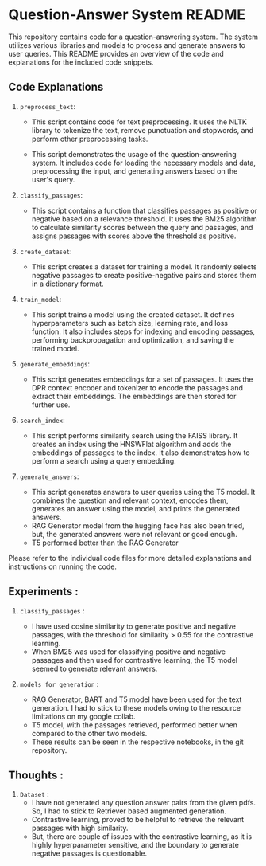 # Question-Answer System README

This repository contains code for a question-answering system. The system utilizes various libraries and models to process and generate answers to user queries. This README provides an overview of the code and explanations for the included code snippets.

## Code Explanations

1. `preprocess_text`:
   - This script contains code for text preprocessing. It uses the NLTK library to tokenize the text, remove punctuation and stopwords, and perform other preprocessing tasks.
 
   - This script demonstrates the usage of the question-answering system. It includes code for loading the necessary models and data, preprocessing the input, and generating answers based on the user's query.

3. `classify_passages`:
   - This script contains a function that classifies passages as positive or negative based on a relevance threshold. It uses the BM25 algorithm to calculate similarity scores between the query and passages, and assigns passages with scores above the threshold as positive.

4. `create_dataset`:
   - This script creates a dataset for training a model. It randomly selects negative passages to create positive-negative pairs and stores them in a dictionary format.

5. `train_model`:
   - This script trains a model using the created dataset. It defines hyperparameters such as batch size, learning rate, and loss function. It also includes steps for indexing and encoding passages, performing backpropagation and optimization, and saving the trained model.

6. `generate_embeddings`:
   - This script generates embeddings for a set of passages. It uses the DPR context encoder and tokenizer to encode the passages and extract their embeddings. The embeddings are then stored for further use.

7. `search_index`:
   - This script performs similarity search using the FAISS library. It creates an index using the HNSWFlat algorithm and adds the embeddings of passages to the index. It also demonstrates how to perform a search using a query embedding.

8. `generate_answers`:
   - This script generates answers to user queries using the T5 model. It combines the question and relevant context, encodes them, generates an answer using the model, and prints the generated answers. 
   - RAG Generator model from the hugging face has also been tried, but, the generated answers were not relevant or good enough. 
   - T5 performed better than the RAG Generator 

Please refer to the individual code files for more detailed explanations and instructions on running the code.

## Experiments : 

1. `classify_passages` : 
    - I have used cosine similarity to generate positive and negative passages, with the threshold for similarity > 0.55 for the contrastive learning. 
    - When BM25 was used for classifying positive and negative passages and then used for contrastive learning, the T5 model seemed to generate relevant answers.  

2. `models for generation` : 
    - RAG Generator, BART and T5 model have been used for the text generation. I had to stick to these models owing to the resource limitations on my google collab.  
    - T5 model, with the passages retrieved, performed better when compared to the other two models. 
    - These results can be seen in the respective notebooks, in the git repository. 

## Thoughts : 

1. `Dataset` : 
    - I have not generated any question answer pairs from the given pdfs. So, I had to stick to Retriever based augmented generation. 
    - Contrastive learning, proved to be helpful to retrieve the relevant passages with high similarity. 
    - But, there are couple of issues with the contrastive learning, as it is highly hyperparameter sensitive, and the boundary to generate       negative passages is questionable. 


